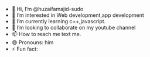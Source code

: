- 👋 Hi, I’m @huzaifamajid-sudo
- 👀 I’m interested in Web development,app development
- 🌱 I’m currently learning c++,javascript.
- 💞️ I’m looking to collaborate on my youtube channel
- 📫 How to reach me text me.
- 😄 Pronouns: him
- ⚡ Fun fact: 

<!---
huzaifamajid-sudo/huzaifamajid-sudo is a ✨ special ✨ repository because its `README.md` (this file) appears on your GitHub profile.
You can click the Preview link to take a look at your changes.
--->
